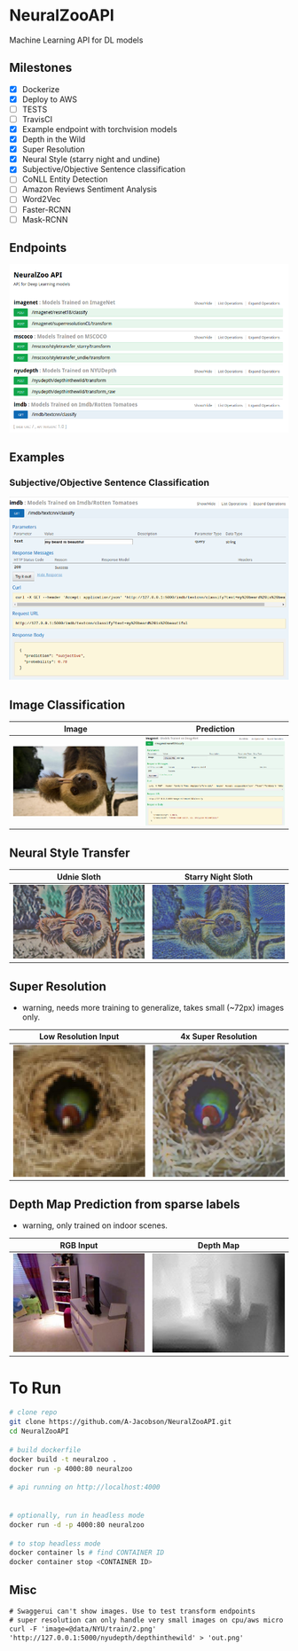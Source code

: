 # NeuralZooAPI
Machine Learning API for DL models


## Milestones
- [x] Dockerize
- [x] Deploy to AWS
- [ ] TESTS
- [ ] TravisCI
- [x] Example endpoint with torchvision models
- [x] Depth in the Wild
- [x] Super Resolution
- [x] Neural Style (starry night and undine)
- [x] Subjective/Objective Sentence classification
- [ ] CoNLL Entity Detection
- [ ] Amazon Reviews Sentiment Analysis
- [ ] Word2Vec
- [ ] Faster-RCNN
- [ ] Mask-RCNN

## Endpoints
![api structure](figures/api_structure.png)

## Examples
### Subjective/Objective Sentence Classification
![sentence example](figures/example.png)

## Image Classification
Image           |  Prediction
:-------------------------:|:-------------------------:
![im](figures/sloth.jpg)  |  ![im](figures/imagenet_example.png)

## Neural Style Transfer
Udnie Sloth           |  Starry Night Sloth 
:-------------------------:|:-------------------------:|
![im](figures/sloth_udnie.png)| ![im](figures/sloth_starry.png)

## Super Resolution
- warning, needs more training to generalize, takes small (~72px) images only.

Low Resolution Input          |  4x Super Resolution 
:-------------------------:|:-------------------------:|
![im](figures/low_res_bird.jpg)| ![im](figures/output_bird.jpg)

## Depth Map Prediction from sparse labels
- warning, only trained on indoor scenes.

 RGB Input          |  Depth Map
:-------------------------:|:-------------------------:|
![im](figures/diw_input.jpg)| ![im](figures/diw_output.jpg)






# To Run
```bash
# clone repo
git clone https://github.com/A-Jacobson/NeuralZooAPI.git
cd NeuralZooAPI

# build dockerfile
docker build -t neuralzoo .
docker run -p 4000:80 neuralzoo

# api running on http://localhost:4000


# optionally, run in headless mode
docker run -d -p 4000:80 neuralzoo
 
# to stop headless mode
docker container ls # find CONTAINER ID
docker container stop <CONTAINER ID>

```

## Misc
```
# Swaggerui can't show images. Use to test transform endpoints
# super resolution can only handle very small images on cpu/aws micro
curl -F 'image=@data/NYU/train/2.png' 'http://127.0.0.1:5000/nyudepth/depthinthewild' > 'out.png'

```
